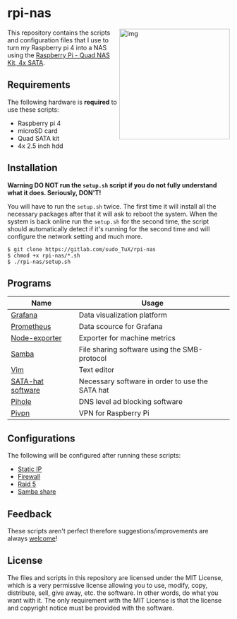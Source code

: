 # rpi-nas


<img src="https://cdn.shopify.com/s/files/1/0021/1497/7894/products/2020428_6_1024x1024.jpg?v=1600062159" alt="img" align="right" width="250px">

This repository contains the scripts and configuration files that I use to turn my Raspberry pi 4 into a NAS using the [Raspberry Pi - Quad NAS Kit, 4x SATA](https://www.reichelt.com/be/en/raspberry-pi-quad-nas-kit-4x-sata-rpi-nas-4xsata-k-p293032.html?CCOUNTRY=661&LANGUAGE=nl&GROUPID=9003&START=0&OFFSET=16&SID=92452fc2f43d5523472d37acf8f97abee48297c96771af5666fa3&LANGUAGE=EN&&r=1).

## Requirements

The following hardware is **required** to use these scripts:
- Raspberry pi 4
- microSD card
- Quad SATA kit
- 4x 2.5 inch hdd
## Installation

**Warning DO NOT run the `setup.sh` script if you do not fully understand what it does. Seriously, DON'T!**

You will have to run the `setup.sh` twice. The first time it will install all the necessary packages after that it will ask to reboot the system. When the system is back online run the `setup.sh` for the second time, the script should automatically detect if it's running for the second time and will configure the network setting and much more.

```
$ git clone https://gitlab.com/sudo_TuX/rpi-nas
$ chmod +x rpi-nas/*.sh
$ ./rpi-nas/setup.sh
```

## Programs

| Name  | Usage |
| ------------- | ------------- |
| [Grafana](https://github.com/grafana/grafana) | Data visualization platform |
| [Prometheus](https://github.com/prometheus/prometheus) | Data scource for Grafana |
| [Node-exporter](https://github.com/prometheus/node_exporter) | Exporter for machine metrics |
| [Samba](https://github.com/samba-team/samba) | File sharing software using the SMB-protocol |
| [Vim](https://github.com/vim/vim) | Text editor |
| [SATA-hat software](https://github.com/akgnah/rockpi-sata) | Necessary software in order to use the SATA hat |
| [Pihole](https://github.com/pi-hole/pi-hole) | DNS level ad blocking software |
| [Pivpn](https://github.com/pivpn/pivpn) | VPN for Raspberry Pi |

## Configurations

The following will be configured after running these scripts:
- [Static IP](./ip.sh)
- [Firewall](./ip.sh)
- [Raid 5](./raid.sh)
- [Samba share](./samba.sh)

## Feedback

These scripts aren't perfect therefore suggestions/improvements are always [welcome](https://github.com/TuX-sudo/rpi-nas/issues)!

## License

The files and scripts in this repository are licensed under the MIT License, which is a very permissive license allowing you to use, modify, copy, distribute, sell, give away, etc. the software. In other words, do what you want with it. The only requirement with the MIT License is that the license and copyright notice must be provided with the software.
